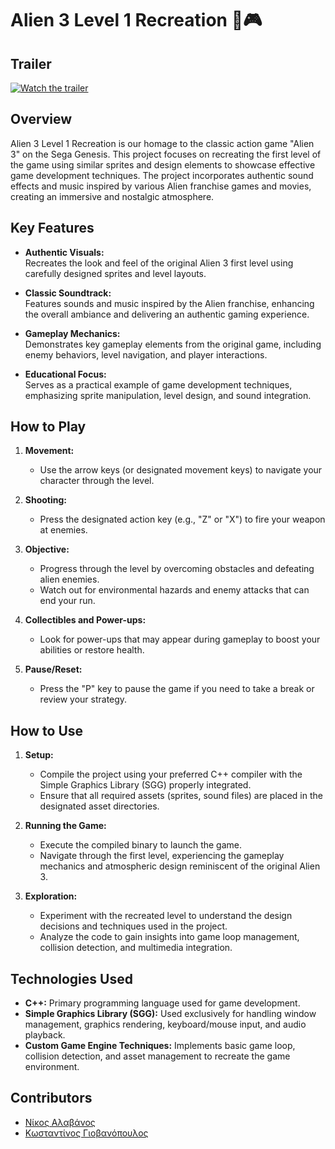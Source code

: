 # **Alien 3 Level 1 Recreation** 👾🎮

## **Trailer**
[![Watch the trailer](https://img.youtube.com/vi/pmo0jqp_or0/0.jpg)](https://youtu.be/pmo0jqp_or0)




## **Overview**

Alien 3 Level 1 Recreation is our homage to the classic action game "Alien 3" on the Sega Genesis. This project focuses on recreating the first level of the game using similar sprites and design elements to showcase effective game development techniques. The project incorporates authentic sound effects and music inspired by various Alien franchise games and movies, creating an immersive and nostalgic atmosphere.

## **Key Features**

- **Authentic Visuals:**  
  Recreates the look and feel of the original Alien 3 first level using carefully designed sprites and level layouts.

- **Classic Soundtrack:**  
  Features sounds and music inspired by the Alien franchise, enhancing the overall ambiance and delivering an authentic gaming experience.

- **Gameplay Mechanics:**  
  Demonstrates key gameplay elements from the original game, including enemy behaviors, level navigation, and player interactions.

- **Educational Focus:**  
  Serves as a practical example of game development techniques, emphasizing sprite manipulation, level design, and sound integration.

## **How to Play**

1. **Movement:**  
   - Use the arrow keys (or designated movement keys) to navigate your character through the level.
   
2. **Shooting:**  
   - Press the designated action key (e.g., "Z" or "X") to fire your weapon at enemies.
   
3. **Objective:**  
   - Progress through the level by overcoming obstacles and defeating alien enemies.
   - Watch out for environmental hazards and enemy attacks that can end your run.
   
4. **Collectibles and Power-ups:**  
   - Look for power-ups that may appear during gameplay to boost your abilities or restore health.
   
5. **Pause/Reset:**  
   - Press the "P" key to pause the game if you need to take a break or review your strategy.

## **How to Use**

1. **Setup:**  
   - Compile the project using your preferred C++ compiler with the Simple Graphics Library (SGG) properly integrated.
   - Ensure that all required assets (sprites, sound files) are placed in the designated asset directories.

2. **Running the Game:**  
   - Execute the compiled binary to launch the game.
   - Navigate through the first level, experiencing the gameplay mechanics and atmospheric design reminiscent of the original Alien 3.

3. **Exploration:**  
   - Experiment with the recreated level to understand the design decisions and techniques used in the project.
   - Analyze the code to gain insights into game loop management, collision detection, and multimedia integration.

## **Technologies Used**

- **C++:** Primary programming language used for game development.
- **Simple Graphics Library (SGG):** Used exclusively for handling window management, graphics rendering, keyboard/mouse input, and audio playback.
- **Custom Game Engine Techniques:** Implements basic game loop, collision detection, and asset management to recreate the game environment.


## **Contributors**

* [Νίκος Αλαβάνος](https://github.com/NikosAlavanos)  
* [Κωσταντίνος Γιοβανόπουλος](https://github.com/Giovas2126)
